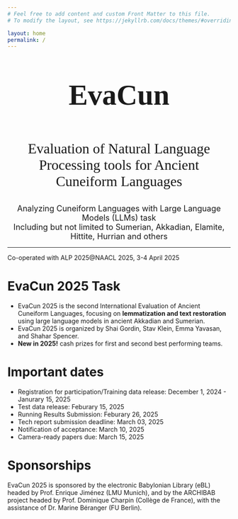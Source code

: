 ```yaml
---
# Feel free to add content and custom Front Matter to this file.
# To modify the layout, see https://jekyllrb.com/docs/themes/#overriding-theme-defaults

layout: home
permalink: /
---
```

<center><p style = "font-family:georgia,garamond,serif;font-size:65px"> <b>EvaCun </b> <br></p>
<font size = "6"><p style = "font-family:georgia,garamond,serif;">
Evaluation of Natural Language Processing tools for Ancient Cuneiform Languages </p>  </font> </center>


<font size = "4"> <center> Analyzing Cuneiform Languages with Large Language Models (LLMs) task </center> </font>
<font size = "4"> <center> Including but not limited to Sumerian, Akkadian, Elamite, Hittite, Hurrian and others </center> </font>

____
Co-operated with ALP 2025@NAACL 2025, 3-4 April 2025

# EvaCun 2025 Task

* EvaCun 2025 is the second International Evaluation of Ancient Cuneiform Languages, focusing on **lemmatization and text restoration** using large language models in ancient Akkadian and Sumerian.
* EvaCun 2025 is organized by Shai Gordin, Stav Klein, Emma Yavasan, and Shahar Spencer.
* **New in 2025!** cash prizes for first and second best performing teams. 
  
# Important dates

- Registration for participation/Training data release: December 1, 2024 - Janurary 15, 2025
- Test data release: Feburary 15, 2025
- Running Results Submission: Feburary 26, 2025
- Tech report submission deadline: March 03, 2025
- Notification of acceptance: March 10, 2025
- Camera-ready papers due: March 15, 2025

# Sponsorships
EvaCun 2025 is sponsored by the electronic Babylonian Library (eBL) headed by Prof. Enrique Jiménez (LMU Munich), and by the ARCHIBAB project headed by Prof. Dominique Charpin (Collège de France), with the assistance of Dr. Marine Béranger (FU Berlin).


